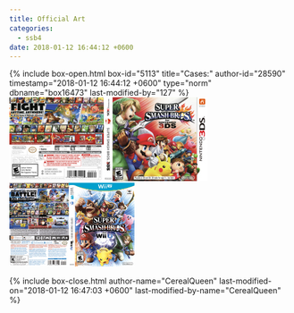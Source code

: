 ```yaml
---
title: Official Art
categories:
  - ssb4
date: 2018-01-12 16:44:12 +0600
---
```

{% include box-open.html box-id="5113" title="Cases:" author-id="28590" timestamp="2018-01-12 16:44:12 +0600" type="norm" dbname="box16473" last-modified-by="127" %}
<a href="3DSbox.jpg" title="3DS Case"><img src="3DSboxT.jpg" alt="3DS Case" /></a> 
<a href="WiiUbox.jpg" title="Wii U Case"><img src="WiiUboxT.jpg" alt="Wii U Case" /></a> 

{% include box-close.html author-name="CerealQueen" last-modified-on="2018-01-12 16:47:03 +0600" last-modified-by-name="CerealQueen" %}
